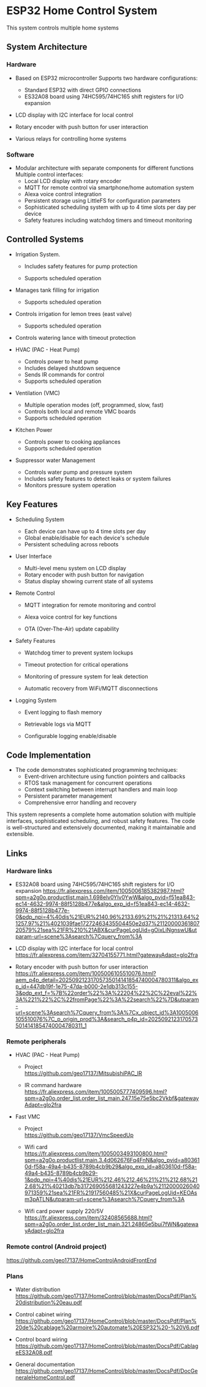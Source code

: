 # ESP32 Home Control System<br>

This system controls multiple home systems

## System Architecture

### Hardware

- Based on ESP32 microcontroller
  Supports two hardware configurations:
  - Standard ESP32 with direct GPIO connections
  - ES32A08 board using 74HC595/74HC165 shift registers for I/O expansion
  
- LCD display with I2C interface for local control
- Rotary encoder with push button for user interaction
- Various relays for controlling home systems

### Software

- Modular architecture with separate components for different functions
  Multiple control interfaces:
  - Local LCD display with rotary encoder
  - MQTT for remote control via smartphone/home automation system
  - Alexa voice control integration
  - Persistent storage using LittleFS for configuration parameters
  - Sophisticated scheduling system with up to 4 time slots per day per device
  - Safety features including watchdog timers and timeout monitoring

## Controlled Systems

- Irrigation System. 
  
  - Includes safety features for pump protection
  
  - Supports scheduled operation
  
- Manages tank filling for irrigation
  - Supports scheduled operation
  
- Controls irrigation for lemon trees (east valve)
  - Supports scheduled operation
  
- Controls watering lance with timeout protection

- HVAC (PAC - Heat Pump)
  - Controls power to heat pump
  - Includes delayed shutdown sequence
  - Sends IR commands for control
  - Supports scheduled operation
  
- Ventilation (VMC)
  - Multiple operation modes (off, programmed, slow, fast)
  - Controls both local and remote VMC boards
  - Supports scheduled operation
  
- Kitchen Power
  - Controls power to cooking appliances
  - Supports scheduled operation
  
- Suppressor water Management 
  - Controls water pump and pressure system
  - Includes safety features to detect leaks or system failures
  - Monitors pressure system operation

## Key Features

- Scheduling System
  - Each device can have up to 4 time slots per day
  - Global enable/disable for each device's schedule
  - Persistent scheduling across reboots

- User Interface
  - Multi-level menu system on LCD display
  - Rotary encoder with push button for navigation
  - Status display showing current state of all systems

- Remote Control

  - MQTT integration for remote monitoring and control

  - Alexa voice control for key functions

  - OTA (Over-The-Air) update capability


- Safety Features

  - Watchdog timer to prevent system lockups

  - Timeout protection for critical operations

  - Monitoring of pressure system for leak detection

  - Automatic recovery from WiFi/MQTT disconnections


- Logging System

  - Event logging to flash memory

  - Retrievable logs via MQTT

  - Configurable logging enable/disable


## Code Implementation

- The code demonstrates sophisticated programming techniques:
  - Event-driven architecture using function pointers and callbacks
  - RTOS task management for concurrent operations
  - Context switching between interrupt handlers and main loop
  - Persistent parameter management
  - Comprehensive error handling and recovery

This system represents a complete home automation solution with multiple interfaces, sophisticated scheduling, and robust safety features. The code is well-structured and extensively documented, making it maintainable and extensible.

## Links

### Hardware links

- ES32A08 board using 74HC595/74HC165 shift registers for I/O expansion
  https://fr.aliexpress.com/item/1005006185382987.html?spm=a2g0o.productlist.main.1.698elv0Ylv0YwW&algo_pvid=f51ea843-ec14-4632-9974-88f5128b477e&algo_exp_id=f51ea843-ec14-4632-9974-88f5128b477e-0&pdp_npi=4%40dis%21EUR%2140.96%2133.69%21%21%21313.64%21257.97%21%4021039fae17272463435504450e2d37%2112000036180720579%21sea%21FR%210%21ABX&curPageLogUid=gOixLiNgnswU&utparam-url=scene%3Asearch%7Cquery_from%3A<br>

- LCD display with I2C interface for local control<br>
  https://fr.aliexpress.com/item/32704155771.html?gatewayAdapt=glo2fra<br>

- Rotary encoder with push button for user interaction<br>
  https://fr.aliexpress.com/item/1005006105510076.html?aem_p4p_detail=20250921231705735014141854740004780311&algo_exp_id=447db19f-1e75-47da-b000-2e1db313c155-3&pdp_ext_f=%7B%22order%22%3A%22204%22%2C%22eval%22%3A%221%22%2C%22fromPage%22%3A%22search%22%7D&utparam-url=scene%3Asearch%7Cquery_from%3A%7Cx_object_id%3A1005006105510076%7C_p_origin_prod%3A&search_p4p_id=20250921231705735014141854740004780311_1

### Remote peripherals

- HVAC (PAC - Heat Pump)

  - Project<br>https://github.com/geo17137/MitsubishiPAC_IR<br>

  - IR command hardware<br>
    https://fr.aliexpress.com/item/1005005777409596.html?spm=a2g0o.order_list.order_list_main.247.15e75e5bc2Vkbf&gatewayAdapt=glo2fra

- Fast  VMC

  - Project<br>https://github.com/geo17137/VmcSpeedUp

  - Wifi card <br>
    https://fr.aliexpress.com/item/1005003493100800.html?spm=a2g0o.productlist.main.3.4d062676Fq4FnN&algo_pvid=a803610d-f58a-49a4-b435-8789b4cb9b29&algo_exp_id=a803610d-f58a-49a4-b435-8789b4cb9b29-1&pdp_npi=4%40dis%21EUR%212.46%212.46%21%21%212.68%212.68%21%40213db7b317269055681243227e4b9a%2112000026040971359%21sea%21FR%21917560485%21X&curPageLogUid=KEOAsm3pATLN&utparam-url=scene%3Asearch%7Cquery_from%3A

  - Wifi card power supply 220/5V<br>
    https://fr.aliexpress.com/item/32408565688.html?spm=a2g0o.order_list.order_list_main.321.24865e5bui7fWN&gatewayAdapt=glo2fra

### Remote control (Android project)

https://github.com/geo17137/HomeControlAndroidFrontEnd

### Plans<br>

- Water distribution<br>
  https://github.com/geo17137/HomeControl/blob/master/DocsPdf/Plan%20distribution%20eau.pdf

- Control cabinet wiring<br>
  https://github.com/geo17137/HomeControl/blob/master/DocsPdf/Plan%20de%20cablage%20armoire%20automate%20ESP32%20-%20V6.pdf

- Control board wiring<br>
  https://github.com/geo17137/HomeControl/blob/master/DocsPdf/CablageES32A08.pdf

- General documentation<br>
  https://github.com/geo17137/HomeControl/blob/master/DocsPdf/DocGeneraleHomeControl.pdf
